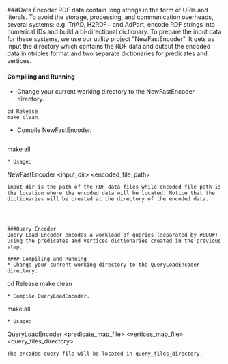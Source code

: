 ###Data Encoder
RDF data contain long strings in the form of URIs and literals. To avoid the storage, processing, and communication overheads, several systems; e.g. TriAD, H2RDF+ and AdPart, encode RDF strings into numerical IDs and build a bi-directional dictionary.
To prepare the input data for these systems, we use our utility project "NewFastEncoder". It gets as input the directory which contains the RDF data and output the encoded data in ntriples format and two separate dictionaries for predicates and vertices.

#### Compiling and Running
 * Change your current working directory to the NewFastEncoder directory. 
 ```
 cd Release
 make clean
 ```
* Compile NewFastEncoder. 
  ```
make all
 ```
* Usage:  
  ```
NewFastEncoder <input_dir> <encoded_file_path>
 ```
input_dir is the path of the RDF data files while encoded_file_path is the location where the encoded data will be located. Notice that the dictionaries will be created at the directory of the encoded data. 




###Query Encoder
Query Load Encoder encodes a workload of queries (separated by #EOQ#) using the predicates and vertices dictionaries created in the previous step. 

#### Compiling and Running
 * Change your current working directory to the QueryLoadEncoder directory. 
 ```
 cd Release
make clean
 ```
* Compile QueryLoadEncoder. 
  ```
make all
 ```
* Usage:  
  ```
QueryLoadEncoder <predicate_map_file> <vertices_map_file> <query_files_directory>
 ```
The encoded query file will be located in query_files_directory.




